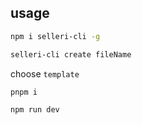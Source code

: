 ## usage

```bash
npm i selleri-cli -g

selleri-cli create fileName
```

choose `template`

```bash
pnpm i

npm run dev
```




